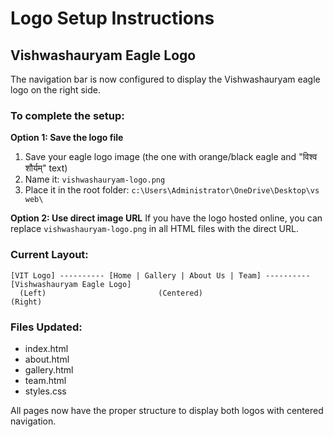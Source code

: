 # Logo Setup Instructions

## Vishwashauryam Eagle Logo

The navigation bar is now configured to display the Vishwashauryam eagle logo on the right side.

### To complete the setup:

**Option 1: Save the logo file**
1. Save your eagle logo image (the one with orange/black eagle and "विश्व शौर्यम्" text)
2. Name it: `vishwashauryam-logo.png`
3. Place it in the root folder: `c:\Users\Administrator\OneDrive\Desktop\vs web\`

**Option 2: Use direct image URL**
If you have the logo hosted online, you can replace `vishwashauryam-logo.png` in all HTML files with the direct URL.

### Current Layout:
```
[VIT Logo] ---------- [Home | Gallery | About Us | Team] ---------- [Vishwashauryam Eagle Logo]
  (Left)                         (Centered)                                  (Right)
```

### Files Updated:
- index.html
- about.html
- gallery.html
- team.html
- styles.css

All pages now have the proper structure to display both logos with centered navigation.
